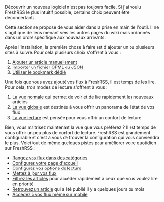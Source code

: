 Découvrir un nouveau logiciel n'est pas toujours facile. Si j'ai voulu FreshRSS le plus intuitif possible, certains choix peuvent être déconcertants.

Cette section se propose de vous aider dans la prise en main de l'outil. Il ne s'agit que de liens menant vers les autres pages du wiki mais ordonnés dans un ordre spécifique aux nouveaux arrivants.

Après l'installation, la première chose à faire est d'ajouter un ou plusieurs sites à suivre. Pour cela plusieurs choix s'offrent à vous :

 1.  [Ajouter un article manuellement](fr/users/subscriptions/add-feed)
 2.  [Importer un fichier OPML ou JSON](fr/users/subscriptions/import-export)
 3.  [Utiliser le bookmark dédié](fr/users/subscriptions/bookmark)

Une fois que vous avez ajouté vos flux à FreshRSS, il est temps de les lire. Pour cela, trois modes de lecture s'offrent à vous :

 1.  [La vue normale](fr/users/read-your-feeds/view-normal) qui permet de voir et de lire rapidement les nouveaux articles
 2.  [La vue globale](fr/users/read-your-feeds/view-global) est destinée à vous offrir un panorama de l'état de vos flux
 3.  [La vue lecture](fr/users/read-your-feeds/view-reader) est pensée pour vous offrir un confort de lecture

Bien, vous maitrisez maintenant la vue que vous préférez ? Il est temps de vous offrir un peu plus de confort de lecture. FreshRSS est grandement configurable et c'est à vous de trouver la configuration qui vous conviendra le plus. Voici tout de même quelques pistes pour améliorer votre quotidien sur FreshRSS :

* [Rangez vos flux dans des catégories](fr/users/subscriptions/categories)
* [Configurez votre page d'accueil](fr/users/configuration/display)
* [Configurez vos options de lecture](fr/users/configuration/reading)
* [Mettez à jour vos flux](fr/users/read-your-feeds/refresh)
* [Filtrez les articles](fr/users/read-your-feeds/filter) pour accéder rapidement à ceux que vous voulez lire en priorité
* [Retrouvez un article](fr/users/read-your-feeds/search) qui a été publié il y a quelques jours ou mois
* [Accédez à vos flux même sur mobile](fr/users/mobile)
